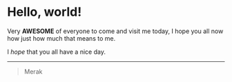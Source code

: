 # Hello, world!

Very **AWESOME** of everyone to come and visit me today, I hope you all now how just how much that means to me.

I *hope* that you all have a nice day.

---

> Merak